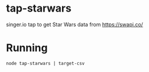 # tap-starwars
singer.io tap to get Star Wars data from <https://swapi.co/>

# Running
`node tap-starwars | target-csv`
